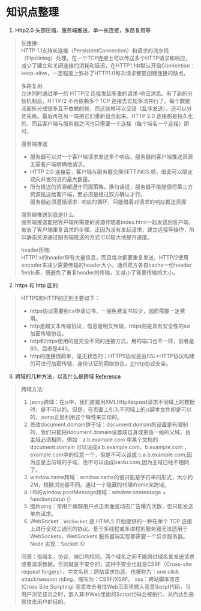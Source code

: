 # 知识点整理


1. Http2.0 头部压缩，服务端推送，单一长连接，多路复用等 
> 长连接:  
HTTP 1.1支持长连接（PersistentConnection）和请求的流水线（Pipelining）处理，在一个TCP连接上可以传送多个HTTP请求和响应，减少了建立和关闭连接的消耗和延迟，在HTTP1.1中默认开启Connection： keep-alive，一定程度上弥补了HTTP1.0每次请求都要创建连接的缺点。
>
> 多路复用:  
允许同时通过单一的 HTTP/2 连接发起多重的请求-响应消息。有了新的分帧机制后，HTTP/2 不再依赖多个TCP 连接去实现多流并行了。每个数据流都拆分成很多互不依赖的帧，而这些帧可以交错（乱序发送），还可以分优先级。最后再在另一端把它们重新组合起来。HTTP 2.0 连接都是持久化的，而且客户端与服务器之间也只需要一个连接（每个域名一个连接）即可。
> 
> 服务端推送  
>- 服务器可以对一个客户端请求发送多个响应。服务器向客户端推送资源无需客户端明确地请求。
>- HTTP 2.0 连接后，客户端与服务器交换SETTINGS 帧，借此可以限定双向并发的流的最大数量。
>- 所有推送的资源都遵守同源策略。换句话说，服务器不能随便将第三方资源推送给客户端，而必须是经过双方确认才行。  
服务器必须遵循请求- 响应的循环，只能借着对请求的响应推送资源
>
> 服务器推送到底是什么:  
服务端推送能把客户端所需要的资源伴随着index.html一起发送到客户端，省去了客户端重复请求的步骤。正因为没有发起请求，建立连接等操作，所以静态资源通过服务端推送的方式可以极大地提升速度。  
>
> header压缩:  
HTTP1.x的header带有大量信息，而且每次都要重复发送，HTTP/2使用encoder来减少需要传输的header大小，通讯双方各自cache一份header fields表，既避免了重复header的传输，又减小了需要传输的大小。
>

2. https 和 http 区别
>HTTPS和HTTP的区别主要如下：
>- https协议需要到ca申请证书，一般免费证书较少，因而需要一定费用。
>- http是超文本传输协议，信息是明文传输，https则是具有安全性的ssl加密传输协议。
>- http和https使用的是完全不同的连接方式，用的端口也不一样，前者是80，后者是443。
>- http的连接很简单，是无状态的；HTTPS协议是由SSL+HTTP协议构建的可进行加密传输、身份认证的网络协议，比http协议安全。
>

3. 跨域的几种方法，以及什么是跨域 [Reference](http://www.ruanyifeng.com/blog/2016/04/same-origin-policy.html)
> 跨域方法:
> 1. jsonp跨域：在js中，我们直接用XMLHttpRequest请求不同域上的数据时，是不可以的。但是，在页面上引入不同域上的js脚本文件却是可以的，jsonp正是利用这个特性来实现的。
> 2. 修改document.domain跨子域：document.domain的设置是有限制的，我们只能把document.domain设置成自身或更高一级的父域，且主域必须相同。例如：a.b.example.com 中某个文档的document.domain 可以设成a.b.example.com、b.example.com 、example.com中的任意一个，但是不可以设成 c.a.b.example.com,因为这是当前域的子域，也不可以设成baidu.com,因为主域已经不相同了。
> 3. window.name跨域：window.name的值只能是字符串的形式，大小约2M，根据浏览器不同。通过一个隐藏的代理iframe来跨域。
> 4. H5的window.postMessage跨域：window.onmessage = function(data) {}
> 5. 图片ping：常用于跟踪用户点击页面或动态广告曝光次数，但只能发送单向请求。
> 6. WebSocket：`WebSocket` 是 HTML5 开始提供的一种在单个 TCP 连接上进行全双工通讯的协议。基于多线程或多进程的服务器无法适用于 WebSockets，WebSockets 服务器端实现都需要一个异步服务器。Node 实现：Socket.IO
>
> 
>
>
>
> 同源：指域名，协议，端口均相同。两个域名之间不能跨过域名来发送请求或者请求数据，否则就是不安全的，这种不安全也就是CSRF（Cross-site request forgery），中文名称：跨站请求伪造，也被称为：one click attack/session riding，缩写为：CSRF/XSRF。
> xss：跨站脚本攻击(Cross Site Scripting) 恶意攻击者往Web页面里插入恶意Script代码，当用户浏览该页之时，嵌入其中Web里面的Script代码会被执行，从而达到恶意攻击用户的目的。  

